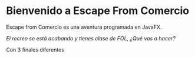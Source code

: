 # Bienvenido a Escape From Comercio
Escape from Comercio es una aventura programada en JavaFX. 

 *El recreo se está acabando y tienes clase de FOL, ¿Qué vas a hacer?*
 
Con 3 finales diferentes
